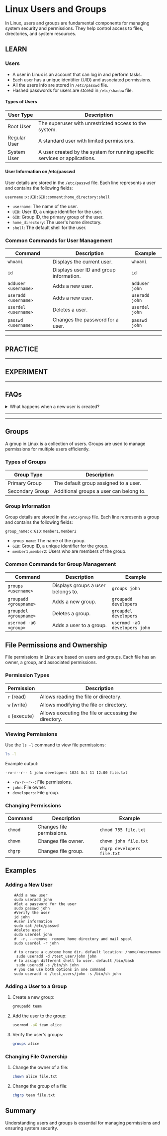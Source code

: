 # Linux Users and Groups

In Linux, users and groups are fundamental components for managing system security and permissions. They help control access to files, directories, and system resources.

## LEARN
### Users

- A user in Linux is an account that can log in and perform tasks.
- Each user has a unique identifier (UID) and associated permissions.
- All the users info are stored in `/etc/passwd` file. 
- Hashed passwords for users are stored in `/etc/shadow` file.

#### Types of Users
| User Type    | Description                                                                 |
| ------------ | --------------------------------------------------------------------------- |
| Root User    | The superuser with unrestricted access to the system.                       |
| Regular User | A standard user with limited permissions.                                   |
| System User  | A user created by the system for running specific services or applications. |

#### User Information on /etc/passwd

User details are stored in the `/etc/passwd` file. Each line represents a user and contains the following fields:
```
username:x:UID:GID:comment:home_directory:shell
```
- `username`: The name of the user.
- `UID`: User ID, a unique identifier for the user.
- `GID`: Group ID, the primary group of the user.
- `home_directory`: The user's home directory.
- `shell`: The default shell for the user.

### Common Commands for User Management
| Command              | Description                             | Example        |
| -------------------- | --------------------------------------- | -------------- |
| `whoami`             | Displays the current user.              | `whoami`       |
| `id`                 | Displays user ID and group information. | `id`           |
| `adduser <username>` | Adds a new user.                        | `adduser john` |
| `useradd <username>` | Adds a new user.                        | `useradd john` |
| `userdel <username>` | Deletes a user.                         | `userdel john` |
| `passwd <username>`  | Changes the password for a user.        | `passwd john`  |


---

## PRACTICE




---


## EXPERIMENT



---


## FAQs


<details>
<summary>What happens when a new user is created?</summary>

When a new user is created, by default system takes following actions:

- Assigns __UID__ to the user.
- Creates a home directory __/home/username__.
- Sets the __default shell__ of the user to be __/bin/sh__.
- Creates a __private user group__, named after the __username itself__.
- Contents of __/etc/skel__ are copied to the home directory of the new user.
- __.bashrc, .bash_profile and .bash_logout__ are copied to the home directory of new user.These files provide environment variables for this user’s session.

</details>

---

---

## Groups

A group in Linux is a collection of users. Groups are used to manage permissions for multiple users efficiently.

### Types of Groups
| Group Type      | Description                             |
| --------------- | --------------------------------------- |
| Primary Group   | The default group assigned to a user.   |
| Secondary Group | Additional groups a user can belong to. |

### Group Information
Group details are stored in the `/etc/group` file. Each line represents a group and contains the following fields:
```
group_name:x:GID:member1,member2
```
- `group_name`: The name of the group.
- `GID`: Group ID, a unique identifier for the group.
- `member1,member2`: Users who are members of the group.

### Common Commands for Group Management
| Command                | Description                        | Example                       |
| ---------------------- | ---------------------------------- | ----------------------------- |
| `groups <username>`    | Displays groups a user belongs to. | `groups john`                 |
| `groupadd <groupname>` | Adds a new group.                  | `groupadd developers`         |
| `groupdel <groupname>` | Deletes a group.                   | `groupdel developers`         |
| `usermod -aG <group>`  | Adds a user to a group.            | `usermod -aG developers john` |

## File Permissions and Ownership

File permissions in Linux are based on users and groups. Each file has an owner, a group, and associated permissions.

### Permission Types
| Permission    | Description                                           |
| ------------- | ----------------------------------------------------- |
| `r` (read)    | Allows reading the file or directory.                 |
| `w` (write)   | Allows modifying the file or directory.               |
| `x` (execute) | Allows executing the file or accessing the directory. |

### Viewing Permissions
Use the `ls -l` command to view file permissions:
```bash
ls -l
```
Example output:
```
-rw-r--r-- 1 john developers 1024 Oct 11 12:00 file.txt
```
- `-rw-r--r--`: File permissions.
- `john`: File owner.
- `developers`: File group.

### Changing Permissions
| Command | Description               | Example                     |
| ------- | ------------------------- | --------------------------- |
| `chmod` | Changes file permissions. | `chmod 755 file.txt`        |
| `chown` | Changes file owner.       | `chown john file.txt`       |
| `chgrp` | Changes file group.       | `chgrp developers file.txt` |

## Examples

### Adding a New User

```shell
    #Add a new user
    sudo useradd john
    #Set a password for the user
    sudo passwd john
    #Verify the user
    id john
    #user information
    sudo cat /etc/passwd
    #delete user
    sudo userdel john
    #  -r, --remove  remove home directory and mail spool
    sudo userdel -r john

    # to create a custome home dir. default location: /home/<username>
     sudo useradd -d /test_user/john john
    # to assign different shell to user. default /bin/bash
     sudo useradd -s /bin/sh john
    # you can use both options in one command
    sudo useradd -d /test_users/john -s /bin/sh john
```

### Adding a User to a Group
1. Create a new group:
   ```bash
   groupadd team
   ```
2. Add the user to the group:
   ```bash
   usermod -aG team alice
   ```
3. Verify the user's groups:
   ```bash
   groups alice
   ```

### Changing File Ownership
1. Change the owner of a file:
   ```bash
   chown alice file.txt
   ```
2. Change the group of a file:
   ```bash
   chgrp team file.txt
   ```

## Summary
Understanding users and groups is essential for managing permissions and ensuring system security.
